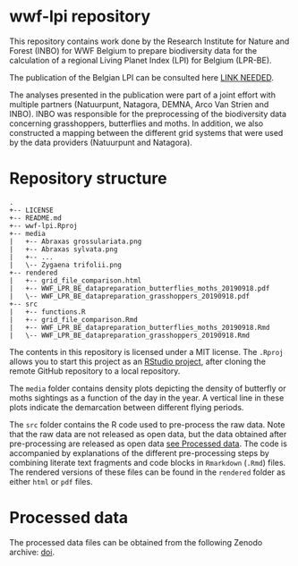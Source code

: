 # wwf-lpi repository

This repository contains work done by the Research Institute for Nature and Forest (INBO) for WWF Belgium to prepare biodiversity data for the calculation of a regional Living Planet Index (LPI) for Belgium (LPR-BE).

The publication of the Belgian LPI can be consulted here [LINK NEEDED]().

The analyses presented in the publication were part of a joint effort with multiple partners (Natuurpunt, Natagora, DEMNA, Arco Van Strien and INBO). 
INBO was responsible for the preprocessing of the biodiversity data concerning grasshoppers, butterflies and moths.
In addition, we also constructed a mapping between the different grid systems that were used by the data providers (Natuurpunt and Natagora).

# Repository structure

```
.
+-- LICENSE
+-- README.md
+-- wwf-lpi.Rproj
+-- media
|   +-- Abraxas grossulariata.png
|   +-- Abraxas sylvata.png
|   +-- ...
|   \-- Zygaena trifolii.png
+-- rendered
|   +-- grid_file_comparison.html
|   +-- WWF_LPR_BE_datapreparation_butterflies_moths_20190918.pdf
|   \-- WWF_LPR_BE_datapreparation_grasshoppers_20190918.pdf
+-- src
|   +-- functions.R
|   +-- grid_file_comparison.Rmd
|   +-- WWF_LPR_BE_datapreparation_butterflies_moths_20190918.Rmd
|   \-- WWF_LPR_BE_datapreparation_grasshoppers_20190918.Rmd
```

The contents in this repository is licensed under a MIT license.
The `.Rproj` allows you to start this project as an [RStudio project](https://rstudio.com/), after cloning the remote GitHub repository to a local repository.

The `media` folder contains density plots depicting the density of butterfly or moths sightings as a function of the day in the year.
A vertical line in these plots indicate the demarcation between different flying periods.

The `src` folder contains the R code used to pre-process the raw data.
Note that the raw data are not released as open data, but the data obtained after pre-processing are released as open data [see Processed data](#processed-data). 
The code is accompanied by explanations of the different pre-processing steps by combining literate text fragments and code blocks in `Rmarkdown` (`.Rmd`) files.
The rendered versions of these files can be found in the `rendered` folder as either `html` or `pdf` files.


# Processed data

The processed data files can be obtained from the following Zenodo archive: [doi](doi).




